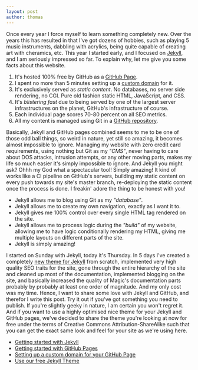 ```yaml
---
layout: post
author: thomas
---
```


Once every year I force myself to learn something completely new. Over the years this has resulted in
that I've got dozens of hobbies, such as playing 5 music instruments, dabbling with acrylics, being
quite capable of creating art with cheramics, etc. This year I started early, and I focused on
[Jekyll](https://jekyllrb.com/), and I am seriously impressed so far. To explain why, let me
give you some facts about this website.

1. It's hosted 100% free by GitHub as a [GitHub Page](https://pages.github.com/).
2. I spent no more than 5 minutes setting up a [custom domain](https://docs.github.com/en/pages/configuring-a-custom-domain-for-your-github-pages-site/managing-a-custom-domain-for-your-github-pages-site) for it.
3. It's exclusively served as _static content_. No databases, no server side rendering, no CGI. Pure old fashion static HTML, JavaScript, and CSS.
4. It's _blistering fast_ due to being served by one of the largest server infrastructures on the planet, GitHub's infrastructure of course.
5. Each individual page scores 70-80 percent on all SEO metrics.
6. All my content is managed using Git in a [GitHub repository](https://github.com/polterguy/polterguy.github.io).

Basically, Jekyll and GitHub pages combined seems to me to be one of those odd ball things, so weird in nature,
yet still so amazing, it becomes almost impossible to ignore. Managing my website with zero credit card
requirements, using nothing but Git as my _"CMS"_, never having to care about DOS attacks, intrusion attempts,
or any other moving parts, makes my life so much easier it's simply impossible to ignore. And Jekyll you might
ask? Ohhh my God what a spectacular tool! Simply amazing! It kind of works like a CI pipeline on GitHub's
servers, building my static content on every push towards my site's master branch, re-deploying the static
content once the process is done. I freakin' adore the thing to be honest with you!

* Jekyll allows me to blog using Git as my _"database"_.
* Jekyll allows me to create my own navigation, exactly as I want it to.
* Jekyll gives me 100% control over every single HTML tag rendered on the site.
* Jekyll allows me to process logic during the _"build"_ of my website, allowing me to have logic conditionally rendering my HTML, giving me multiple layouts on different parts of the site.
* Jekyll is simply amazing!

I started on Sunday with Jekyll, today it's Thursday. In 5 days I've created a completely
[new theme for Jekyll](https://github.com/polterguy/aista-jekyll) from scratch, implemented very
high quality SEO traits for the site, gone through the entire hierarchy of the site and cleaned up most
of the documentation, implemented blogging on the site, and basically increased the quality of Magic's
documentation parts probably by probably at least one order of magnitude. And my only cost was my time.
Hence, I want to share some love with Jekyll and GitHub, and therefor I write this post. Try it out if you've got
something you need to publish. If you're slightly geeky in nature, I am certain you won't regret it.
And if you want to use a highly optimised nice theme for your Jekyll and GitHub pages, we've decided
to share the theme you're looking at now for free under the terms of Creative Commons Attribution-ShareAlike
such that you can get the exact same look and feel for your site as we're using here.

* [Getting started with Jekyll](https://jekyllrb.com/)
* [Getting started with GitHub Pages](https://pages.github.com/)
* [Setting up a custom domain for your GitHub Page](https://docs.github.com/en/pages/configuring-a-custom-domain-for-your-github-pages-site/managing-a-custom-domain-for-your-github-pages-site)
* [Use our free Jekyll Theme](https://github.com/polterguy/aista-jekyll)
